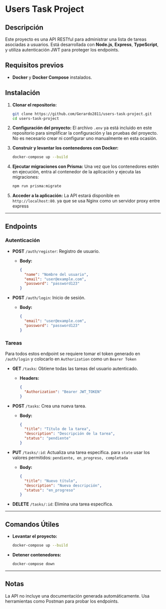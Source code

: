 
# Users Task Project

## Descripción

Este proyecto es una API RESTful para administrar una lista de tareas asociadas a usuarios. Está desarrollada con **Node.js**, **Express**, **TypeScript**, y utiliza autenticación JWT para proteger los endpoints.

## Requisitos previos

- **Docker** y **Docker Compose** instalados.

## Instalación

1. **Clonar el repositorio:**
   ```bash
   git clone https://github.com/Gerardo2811/users-task-project.git
   cd users-task-project
   ```

2. **Configuración del proyecto:**
   El archivo `.env` ya está incluido en este repositorio para simplificar la configuración y las pruebas del proyecto. No es necesario crear ni configurar uno manualmente en esta ocasión.


3. **Construir y levantar los contenedores con Docker:**
   ```bash
   docker-compose up --build
   ```

4. **Ejecutar migraciones con Prisma:**
   Una vez que los contenedores estén en ejecución, entra al contenedor de la aplicación y ejecuta las migraciones:
   ```bash
   npm run prisma:migrate
   ```

5. **Acceder a la aplicación:**
   La API estará disponible en `http://localhost:80`. ya que se usa Nginx como un servidor proxy entre express

---

## Endpoints

### **Autenticación**
- **POST** `/auth/register`: Registro de usuario.
  - **Body:**
    ```json
    {
      "name": "Nombre del usuario",
      "email": "user@example.com",
      "password": "password123"
    }
    ```

- **POST** `/auth/login`: Inicio de sesión.
  - **Body:**
    ```json
    {
      "email": "user@example.com",
      "password": "password123"
    }
    ```

### **Tareas**
Para todos estos endpoint se requiere tomar el token generado en `/auth/login` y colocarlo en `Authorization` como un `Bearer Token`
- **GET** `/tasks`: Obtiene todas las tareas del usuario autenticado.
  - **Headers:**
    ```json
    {
      "Authorization": "Bearer JWT_TOKEN"
    }
    ```

- **POST** `/tasks`: Crea una nueva tarea.
  - **Body:**
    ```json
    {
      "title": "Título de la tarea",
      "description": "Descripción de la tarea",
      "status": "pendiente"
    }
    ```

- **PUT** `/tasks/:id`: Actualiza una tarea específica. para `state` usar los valores permitidos: `pendiente, en_progreso, completada`
  - **Body:**
    ```json
    {
      "title": "Nuevo título",
      "description": "Nueva descripción",
      "status": "en_progreso"
    }
    ```

- **DELETE** `/tasks/:id`: Elimina una tarea específica.

---

## Comandos Útiles

- **Levantar el proyecto:**
  ```bash
  docker-compose up --build
  ```
- **Detener contenedores:**
  ```bash
  docker-compose down
  ```

---

## Notas

La API no incluye una documentación generada automáticamente. Usa herramientas como Postman para probar los endpoints.
